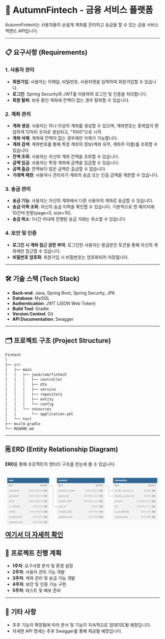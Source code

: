 # 🏦 AutumnFintech - 금융 서비스 플랫폼

AutumnFintech는 사용자들이 손쉽게 계좌를 관리하고 송금을 할 수 있는 금융 서비스 백엔드 API입니다. 

---

## 📋 요구사항 (Requirements)

### 1. 사용자 관리
- **회원가입**: 사용자는 이메일, 비밀번호, 사용자명을 입력하여 회원가입할 수 있습니다.
- **로그인**: Spring Security와 JWT를 이용하여 로그인 및 인증을 처리합니다.
- **회원 탈퇴**: 보유 중인 계좌에 잔액이 없는 경우 탈퇴할 수 있습니다.

### 2. 계좌 관리
- **계좌 생성**: 사용자는 하나 이상의 계좌를 생성할 수 있으며, 계좌번호는 중복없이 랜덤하게 12자리 숫자로 생성되고, "1000"으로 시작. 
- **계좌 삭제**: 계좌에 잔액이 없는 경우에만 삭제가 가능합니다.
- **계좌 검색**: 계좌번호를 통해 특정 계좌의 정보(계좌 유무, 계좌주 이름)를 조회할 수 있습니다.
- **잔액 조회**: 사용자는 자신의 계좌 잔액을 조회할 수 있습니다.
- **금액 입금**: 사용자는 특정 계좌에 금액을 입금할 수 있습니다.
- **금액 출금**: 잔액보다 많은 금액은 출금할 수 없습니다.
- **거래액 제한**: 사용자나 관리자가 계좌의 송금 또는 인출 금액을 제한할 수 있습니다.

### 3. 송금 관리
- **송금 기능**: 사용자는 자신의 계좌에서 다른 사용자의 계좌로 송금할 수 있습니다.
- **송금 이력 조회**: 자신의 송금 이력을 확인할 수 있습니다. 기본적으로 한 페이지에 10건씩 반환(page=0, size=10).
- **송금 취소**: 1시간 이내에 진행된 송금 거래는 취소할 수 있습니다.

### 4. 보안 및 인증
- **로그인 시 계좌 접근 권한 부여**: 로그인한 사용자는 발급받은 토큰을 통해 자신의 계좌에만 접근할 수 있습니다.
- **비밀번호 암호화**: 회원가입 시 비밀번호는 암호화되어 저장됩니다.

---

## 🛠️ 기술 스택 (Tech Stack)

- **Back-end**: Java, Spring Boot, Spring Security, JPA
- **Database**: MySQL
- **Authentication**: JWT (JSON Web Token)
- **Build Tool**: Gradle
- **Version Control**: Git
- **API Documentation**: Swagger 

---

## 🗂️ 프로젝트 구조 (Project Structure)

```
Fintech
│
├── src
│   ├── main
│   │   ├── java/com/fintech
│   │   │   ├── controller
│   │   │   ├── dto
│   │   │   ├── service
│   │   │   ├── repository
│   │   │   ├── entity
│   │   │   └── config
│   │   └── resources
│   │       └── application.yml
│   └── test
├── build.gradle
└── README.md
```

---

## 🗒️ ERD (Entity Relationship Diagram)
**ERD**를 통해 프로젝트의 엔티티 구조를 한눈에 볼 수 있습니다. 

![ERD Diagram](erd.png)
[여기서 더 자세히 확인](https://dbdiagram.io/d/66f4cc273430cb846ca6d336)
---

## 📆 프로젝트 진행 계획
- **1주차**: 요구사항 분석 및 환경 설정
- **2주차**: 사용자 관리 기능 개발
- **3주차**: 계좌 관리 및 송금 기능 개발
- **4주차**: 보안 및 인증 기능 구현
- **5주차**: 테스트 및 배포 준비

---

## 📌 기타 사항
- 추후 기능이 확장됨에 따라 문서 및 기능이 지속적으로 업데이트될 예정입니다.
- 자세한 API 명세는 추후 Swagger를 통해 제공될 예정입니다.


